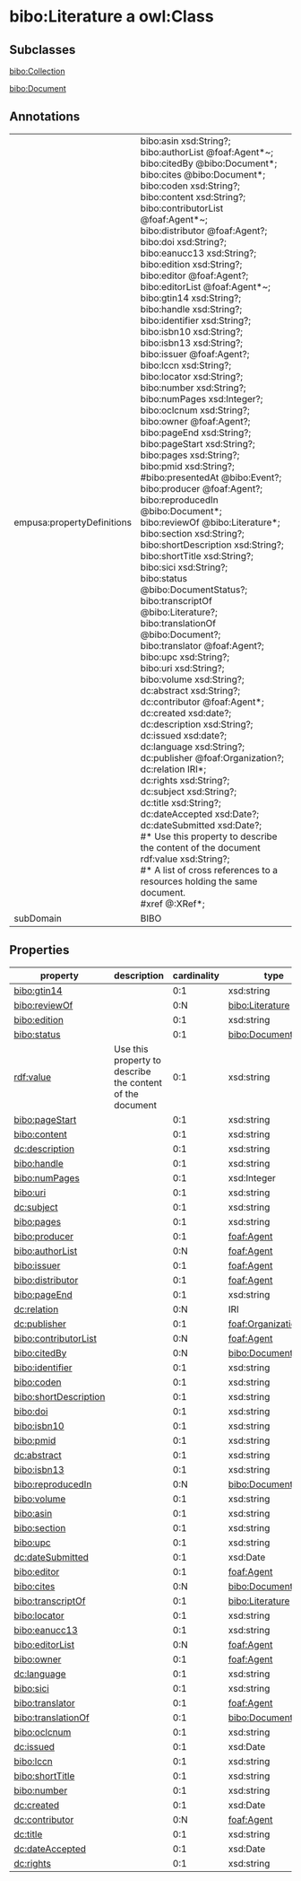 # bibo:Literature a owl:Class

## Subclasses

[bibo:Collection](/ontology/bibo/Collection)

[bibo:Document](/ontology/bibo/Document)

## Annotations

|||
|-----|-----|
|empusa:propertyDefinitions|bibo:asin xsd:String?;<br>bibo:authorList @foaf:Agent*~;<br>bibo:citedBy @bibo:Document*;<br>bibo:cites @bibo:Document*;<br>bibo:coden xsd:String?;<br>bibo:content xsd:String?;<br>bibo:contributorList @foaf:Agent*~;<br>bibo:distributor @foaf:Agent?;<br>bibo:doi xsd:String?;<br>bibo:eanucc13 xsd:String?;<br>bibo:edition xsd:String?;<br>bibo:editor @foaf:Agent?;<br>bibo:editorList @foaf:Agent*~;<br>bibo:gtin14 xsd:String?;<br>bibo:handle xsd:String?;<br>bibo:identifier xsd:String?;<br>bibo:isbn10 xsd:String?;<br>bibo:isbn13 xsd:String?;<br>bibo:issuer @foaf:Agent?;<br>bibo:lccn xsd:String?;<br>bibo:locator xsd:String?;<br>bibo:number xsd:String?;<br>bibo:numPages xsd:Integer?;<br>bibo:oclcnum xsd:String?;<br>bibo:owner @foaf:Agent?;<br>bibo:pageEnd xsd:String?;<br>bibo:pageStart xsd:String?;<br>bibo:pages xsd:String?;<br>bibo:pmid xsd:String?;<br>#bibo:presentedAt @bibo:Event?;<br>bibo:producer @foaf:Agent?;<br>bibo:reproducedIn @bibo:Document*;<br>bibo:reviewOf @bibo:Literature*;<br>bibo:section xsd:String?;<br>bibo:shortDescription xsd:String?;<br>bibo:shortTitle xsd:String?;<br>bibo:sici xsd:String?;<br>bibo:status @bibo:DocumentStatus?;<br>bibo:transcriptOf @bibo:Literature?;<br>bibo:translationOf @bibo:Document?;<br>bibo:translator @foaf:Agent?;<br>bibo:upc xsd:String?;<br>bibo:uri xsd:String?;<br>bibo:volume xsd:String?;<br>dc:abstract xsd:String?;<br>dc:contributor @foaf:Agent*;<br>dc:created xsd:date?;<br>dc:description xsd:String?;<br>dc:issued xsd:date?;<br>dc:language xsd:String?;<br>dc:publisher @foaf:Organization?;<br>dc:relation IRI*;<br>dc:rights xsd:String?;<br>dc:subject xsd:String?;<br>dc:title xsd:String?;<br>dc:dateAccepted xsd:Date?;<br>dc:dateSubmitted xsd:Date?;<br>#* Use this property to describe the content of the document<br>rdf:value xsd:String?;<br>#* A list of cross references to a resources holding the same document. <br>#xref @:XRef*;|
|subDomain|BIBO|

## Properties

|property|description|cardinality|type|
|-----|-----|-----|-----|
|[bibo:gtin14](/ontology/bibo/gtin14)||0:1|xsd:string|
|[bibo:reviewOf](/ontology/bibo/reviewOf)||0:N|[bibo:Literature](/ontology/bibo/Literature)|
|[bibo:edition](/ontology/bibo/edition)||0:1|xsd:string|
|[bibo:status](/ontology/bibo/status)||0:1|[bibo:DocumentStatus](/ontology/bibo/DocumentStatus)|
|[rdf:value](/1999/02/22-rdf-syntax-ns/value)|Use this property to describe the content of the document|0:1|xsd:string|
|[bibo:pageStart](/ontology/bibo/pageStart)||0:1|xsd:string|
|[bibo:content](/ontology/bibo/content)||0:1|xsd:string|
|[dc:description](/dc/terms/description)||0:1|xsd:string|
|[bibo:handle](/ontology/bibo/handle)||0:1|xsd:string|
|[bibo:numPages](/ontology/bibo/numPages)||0:1|xsd:Integer|
|[bibo:uri](/ontology/bibo/uri)||0:1|xsd:string|
|[dc:subject](/dc/terms/subject)||0:1|xsd:string|
|[bibo:pages](/ontology/bibo/pages)||0:1|xsd:string|
|[bibo:producer](/ontology/bibo/producer)||0:1|[foaf:Agent](/foaf/0.1/Agent)|
|[bibo:authorList](/ontology/bibo/authorList)||0:N|[foaf:Agent](/foaf/0.1/Agent)|
|[bibo:issuer](/ontology/bibo/issuer)||0:1|[foaf:Agent](/foaf/0.1/Agent)|
|[bibo:distributor](/ontology/bibo/distributor)||0:1|[foaf:Agent](/foaf/0.1/Agent)|
|[bibo:pageEnd](/ontology/bibo/pageEnd)||0:1|xsd:string|
|[dc:relation](/dc/terms/relation)||0:N|IRI|
|[dc:publisher](/dc/terms/publisher)||0:1|[foaf:Organization](/foaf/0.1/Organization)|
|[bibo:contributorList](/ontology/bibo/contributorList)||0:N|[foaf:Agent](/foaf/0.1/Agent)|
|[bibo:citedBy](/ontology/bibo/citedBy)||0:N|[bibo:Document](/ontology/bibo/Document)|
|[bibo:identifier](/ontology/bibo/identifier)||0:1|xsd:string|
|[bibo:coden](/ontology/bibo/coden)||0:1|xsd:string|
|[bibo:shortDescription](/ontology/bibo/shortDescription)||0:1|xsd:string|
|[bibo:doi](/ontology/bibo/doi)||0:1|xsd:string|
|[bibo:isbn10](/ontology/bibo/isbn10)||0:1|xsd:string|
|[bibo:pmid](/ontology/bibo/pmid)||0:1|xsd:string|
|[dc:abstract](/dc/terms/abstract)||0:1|xsd:string|
|[bibo:isbn13](/ontology/bibo/isbn13)||0:1|xsd:string|
|[bibo:reproducedIn](/ontology/bibo/reproducedIn)||0:N|[bibo:Document](/ontology/bibo/Document)|
|[bibo:volume](/ontology/bibo/volume)||0:1|xsd:string|
|[bibo:asin](/ontology/bibo/asin)||0:1|xsd:string|
|[bibo:section](/ontology/bibo/section)||0:1|xsd:string|
|[bibo:upc](/ontology/bibo/upc)||0:1|xsd:string|
|[dc:dateSubmitted](/dc/terms/dateSubmitted)||0:1|xsd:Date|
|[bibo:editor](/ontology/bibo/editor)||0:1|[foaf:Agent](/foaf/0.1/Agent)|
|[bibo:cites](/ontology/bibo/cites)||0:N|[bibo:Document](/ontology/bibo/Document)|
|[bibo:transcriptOf](/ontology/bibo/transcriptOf)||0:1|[bibo:Literature](/ontology/bibo/Literature)|
|[bibo:locator](/ontology/bibo/locator)||0:1|xsd:string|
|[bibo:eanucc13](/ontology/bibo/eanucc13)||0:1|xsd:string|
|[bibo:editorList](/ontology/bibo/editorList)||0:N|[foaf:Agent](/foaf/0.1/Agent)|
|[bibo:owner](/ontology/bibo/owner)||0:1|[foaf:Agent](/foaf/0.1/Agent)|
|[dc:language](/dc/terms/language)||0:1|xsd:string|
|[bibo:sici](/ontology/bibo/sici)||0:1|xsd:string|
|[bibo:translator](/ontology/bibo/translator)||0:1|[foaf:Agent](/foaf/0.1/Agent)|
|[bibo:translationOf](/ontology/bibo/translationOf)||0:1|[bibo:Document](/ontology/bibo/Document)|
|[bibo:oclcnum](/ontology/bibo/oclcnum)||0:1|xsd:string|
|[dc:issued](/dc/terms/issued)||0:1|xsd:Date|
|[bibo:lccn](/ontology/bibo/lccn)||0:1|xsd:string|
|[bibo:shortTitle](/ontology/bibo/shortTitle)||0:1|xsd:string|
|[bibo:number](/ontology/bibo/number)||0:1|xsd:string|
|[dc:created](/dc/terms/created)||0:1|xsd:Date|
|[dc:contributor](/dc/terms/contributor)||0:N|[foaf:Agent](/foaf/0.1/Agent)|
|[dc:title](/dc/terms/title)||0:1|xsd:string|
|[dc:dateAccepted](/dc/terms/dateAccepted)||0:1|xsd:Date|
|[dc:rights](/dc/terms/rights)||0:1|xsd:string|

